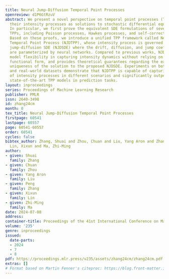 ```yaml
---
title: Neural Jump-Diffusion Temporal Point Processes
openreview: d1P6GtRzuV
abstract: We present a novel perspective on temporal point processes (TPPs) by reformulating
  their intensity processes as solutions to stochastic differential equations (SDEs).
  In particular, we first prove the equivalent SDE formulations of several classical
  TPPs, including Poisson processes, Hawkes processes, and self-correcting processes.
  Based on these proofs, we introduce a unified TPP framework called Neural Jump-Diffusion
  Temporal Point Process (NJDTPP), whose intensity process is governed by a neural
  jump-diffusion SDE (NJDSDE) where the drift, diffusion, and jump coefficient functions
  are parameterized by neural networks. Compared to previous works, NJDTPP exhibits
  model flexibility in capturing intensity dynamics without relying on any specific
  functional form, and provides theoretical guarantees regarding the existence and
  uniqueness of the solution to the proposed NJDSDE. Experiments on both synthetic
  and real-world datasets demonstrate that NJDTPP is capable of capturing the dynamics
  of intensity processes in different scenarios and significantly outperforms the
  state-of-the-art TPP models in prediction tasks.
layout: inproceedings
series: Proceedings of Machine Learning Research
publisher: PMLR
issn: 2640-3498
id: zhang24cm
month: 0
tex_title: Neural Jump-Diffusion Temporal Point Processes
firstpage: 60541
lastpage: 60557
page: 60541-60557
order: 60541
cycles: false
bibtex_author: Zhang, Shuai and Zhou, Chuan and Liu, Yang Aron and Zhang, Peng and
  Lin, Xixun and Ma, Zhi-Ming
author:
- given: Shuai
  family: Zhang
- given: Chuan
  family: Zhou
- given: Yang Aron
  family: Liu
- given: Peng
  family: Zhang
- given: Xixun
  family: Lin
- given: Zhi-Ming
  family: Ma
date: 2024-07-08
address:
container-title: Proceedings of the 41st International Conference on Machine Learning
volume: '235'
genre: inproceedings
issued:
  date-parts:
  - 2024
  - 7
  - 8
pdf: https://proceedings.mlr.press/v235/assets/zhang24cm/zhang24cm.pdf
extras: []
# Format based on Martin Fenner's citeproc: https://blog.front-matter.io/posts/citeproc-yaml-for-bibliographies/
---
```

